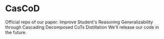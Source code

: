# CasCoD
Official repo of our paper: Improve Student's Reasoning Generalizability through Cascading Decomposed CoTs Distillation
We'll release our code in the future.
